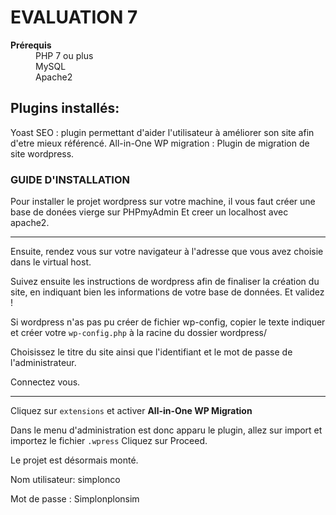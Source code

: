 # EVALUATION 7
<dl>
  <dt><b>Prérequis</b></dt>
  <dd>PHP 7 ou plus</dd>
  <dd>MySQL</dd>
  <dd>Apache2</dd>
<dl>



## Plugins installés:

Yoast SEO  : plugin permettant d'aider l'utilisateur à améliorer son site afin d'etre mieux référencé.
All-in-One WP migration : Plugin de migration de site wordpress.



### GUIDE D'INSTALLATION

Pour installer le projet wordpress sur votre machine, il vous faut créer une base de donées vierge sur PHPmyAdmin Et creer un localhost avec apache2.

***

Ensuite, rendez vous sur votre navigateur à l'adresse que vous avez choisie dans le virtual host.

Suivez ensuite les instructions de wordpress afin de finaliser la création du site, en indiquant bien les informations de votre base de données. Et validez !

Si wordpress n'as pas pu créer de fichier wp-config, copier le texte indiquer et créer votre `wp-config.php` à la racine du dossier wordpress/ 

Choisissez le titre du site ainsi que l'identifiant et le mot de passe de l'administrateur.


Connectez vous.

***

Cliquez sur `extensions` et activer  <b>All-in-One WP Migration</b>

Dans le menu d'administration est donc apparu le plugin, allez sur import et importez le fichier `.wpress`
Cliquez sur Proceed.

Le projet est désormais monté. 

Nom utilisateur: simplonco

Mot de passe : Simplonplonsim
